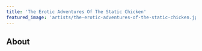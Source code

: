 ```yaml
---
title: 'The Erotic Adventures Of The Static Chicken'
featured_image: 'artists/the-erotic-adventures-of-the-static-chicken.jpg'
---
```


## About


